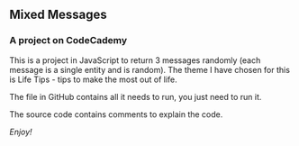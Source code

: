 ## Mixed Messages
### A project on CodeCademy

This is a project in JavaScript to return 3 messages randomly (each message is a single entity and is random).
The theme I have chosen for this is Life Tips - tips to make the most out of life.

The file in GitHub contains all it needs to run, you just need to run it.

The source code contains comments to explain the code.

*Enjoy!*